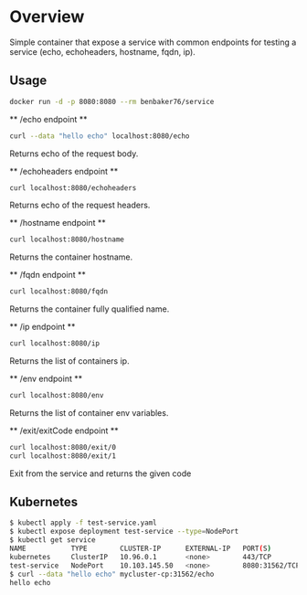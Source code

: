# Overview

Simple container that expose a service with common endpoints for testing a service (echo, echoheaders, hostname, fqdn, ip).

## Usage

```bash
docker run -d -p 8080:8080 --rm benbaker76/service
```

** /echo endpoint **

```bash
curl --data "hello echo" localhost:8080/echo
```

Returns echo of the request body.

** /echoheaders endpoint **

```bash
curl localhost:8080/echoheaders
```

Returns echo of the request headers.

** /hostname endpoint **

```bash
curl localhost:8080/hostname
```

Returns the container hostname.

** /fqdn endpoint **

```bash
curl localhost:8080/fqdn
```

Returns the container fully qualified name.

** /ip endpoint **

```bash
curl localhost:8080/ip
```

Returns the list of containers ip.

** /env endpoint **

```bash
curl localhost:8080/env
```

Returns the list of container env variables.

** /exit/exitCode endpoint **

```bash
curl localhost:8080/exit/0
curl localhost:8080/exit/1
```

Exit from the service and returns the given code

## Kubernetes

```bash
$ kubectl apply -f test-service.yaml
$ kubectl expose deployment test-service --type=NodePort
$ kubectl get service
NAME           TYPE        CLUSTER-IP      EXTERNAL-IP   PORT(S)          AGE
kubernetes     ClusterIP   10.96.0.1       <none>        443/TCP          44m
test-service   NodePort    10.103.145.50   <none>        8080:31562/TCP   9s
$ curl --data "hello echo" mycluster-cp:31562/echo
hello echo
```
